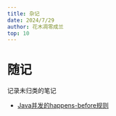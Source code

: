 ```yaml
---
title: 杂记
date: 2024/7/29
author: 花木凋零成兰
top: 10
---
```


# 随记

记录未归类的笔记

- [Java并发的happens-before规则](Java并发的happens-before规则.md)
